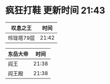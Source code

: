 # 疯狂打鞋 更新时间 21:43

| 叹息之王   | 时间    |
|--------|-------|
| 玲珑塔79层 | 21:42 |

| 东岳大帝   | 时间    |
|--------|-------|
| 阎王 | 21:38 |
| 阎王殿 | 21:38 |